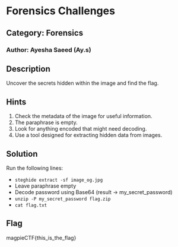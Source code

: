 # Forensics Challenges
## Category: Forensics
### Author: Ayesha Saeed (Ay.s)

## Description
Uncover the secrets hidden within the image and find the flag.


## Hints
1. Check the metadata of the image for useful information.
2. The paraphrase is empty.
3. Look for anything encoded that might need decoding.
4. Use a tool designed for extracting hidden data from images.


## Solution
Run the following lines:
- ```steghide extract -sf image_og.jpg```
- Leave paraphrase empty
- Decode password using Base64 (result -> my_secret_password)
- ```unzip -P my_secret_password flag.zip```
- ```cat flag.txt```


## Flag
magpieCTF{this_is_the_flag}
